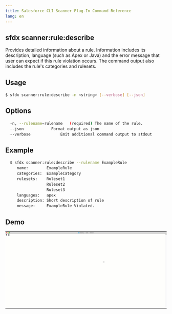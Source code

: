 ```yaml
---
title: Salesforce CLI Scanner Plug-In Command Reference
lang: en
---
```


## sfdx scanner:rule:describe
Provides detailed information about a rule. Information includes its description, language (such as Apex or Java) and the error message that user can expect if this rule violation occurs. The command output also includes the rule's categories and rulesets.

## Usage

```bash
$ sfdx scanner:rule:describe -n <string> [--verbose] [--json]
```
  
## Options

```bash
  -n, --rulename=rulename	(required) The name of the rule.
  --json			Format output as json
  --verbose 			Emit additional command output to stdout

```
  
## Example

```bash
  $ sfdx scanner:rule:describe --rulename ExampleRule
     name:        ExampleRule
     categories:  ExampleCategory
     rulesets:    Ruleset1
                  Ruleset2
                  Ruleset3
     languages:   apex
     description: Short description of rule
     message:     ExampleRule Violated.
```  

## Demo
![Describe Example](./assets/images/describe.gif) 
